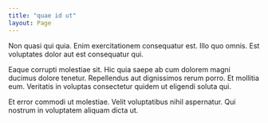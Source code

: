 ```yaml
---
title: "quae id ut"
layout: Page
---
```

Non quasi qui quia. Enim exercitationem consequatur est. Illo quo omnis. Est voluptates dolor aut est consequatur qui.
 Eaque corrupti molestiae sit. Hic quia saepe ab cum dolorem magni ducimus dolore tenetur. Repellendus aut dignissimos rerum porro. Et mollitia eum. Veritatis in voluptas consectetur quidem ut eligendi soluta qui.
 Et error commodi ut molestiae. Velit voluptatibus nihil aspernatur. Qui nostrum in voluptatem aliquam dicta ut.
